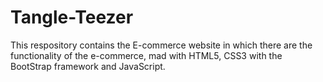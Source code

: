 # Tangle-Teezer
This respository contains the E-commerce website in which there are the functionality of the e-commerce, mad with HTML5, CSS3 with the BootStrap framework and JavaScript.
